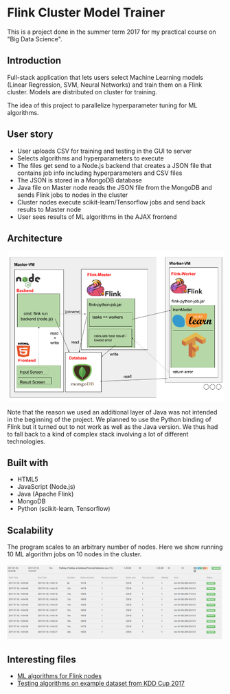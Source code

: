 # Flink Cluster Model Trainer

This is a project done in the summer term 2017 for my practical course on "Big Data Science".

## Introduction

Full-stack application that lets users select Machine Learning models (Linear Regression, SVM, Neural Networks) and train them on a Flink cluster. Models are distributed on cluster for training.

The idea of this project to parallelize hyperparameter tuning for ML algorithms.

## User story
- User uploads CSV for training and testing in the GUI to server
- Selects algorithms and hyperparameters to execute
- The files get send to a Node.js backend that creates a JSON file that contains job info including hyperparameters and CSV files
- The JSON is stored in a MongoDB database
- Java file on Master node reads the JSON file from the MongoDB and sends Flink jobs to nodes in the cluster
- Cluster nodes execute scikit-learn/Tensorflow jobs and send back results to Master node
- User sees results of ML algorithms in the AJAX frontend

## Architecture

![Architecture of Flink cluster model trainer](architecture.png)

Note that the reason we used an additional layer of Java was not intended in the beginning of the project. We planned to use the Python binding of Flink but it turned out to not work as well as the Java version. We thus had to fall back to a kind of complex stack involving a lot of different technologies.

## Built with
- HTML5
- JavaScript (Node.js)
- Java (Apache Flink)
- MongoDB
- Python (scikit-learn, Tensorflow)

## Scalability
The program scales to an arbitrary number of nodes. Here we show running 10 ML algorithm jobs on 10 nodes in the cluster.

![Screenshot from Flink Dashboard](scalability.png)

## Interesting files

- [ML algorithms for Flink nodes](python/traffic-prediction/src/flink) 
- [Testing algorithms on example dataset from KDD Cup 2017](python/traffic-prediction/src/models)
